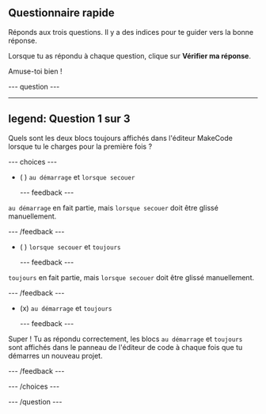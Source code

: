 ## Questionnaire rapide

Réponds aux trois questions. Il y a des indices pour te guider vers la bonne réponse.

Lorsque tu as répondu à chaque question, clique sur **Vérifier ma réponse**.

Amuse-toi bien !

--- question ---

---
legend: Question 1 sur 3
---

Quels sont les deux blocs toujours affichés dans l'éditeur MakeCode lorsque tu le charges pour la première fois ?

--- choices ---

- ( ) `au démarrage` et `lorsque secouer`

  --- feedback ---

`au démarrage` en fait partie, mais `lorsque secouer` doit être glissé manuellement.

  --- /feedback ---

- ( ) `lorsque secouer` et `toujours`

  --- feedback ---

`toujours` en fait partie, mais `lorsque secouer` doit être glissé manuellement.

  --- /feedback ---

- (x) `au démarrage` et `toujours`

  --- feedback ---

Super ! Tu as répondu correctement, les blocs `au démarrage` et `toujours` sont affichés dans le panneau de l'éditeur de code à chaque fois que tu démarres un nouveau projet.

  --- /feedback ---

--- /choices ---

--- /question ---
